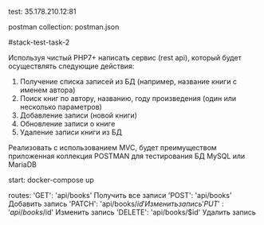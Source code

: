 test: 35.178.210.12:81

postman collection: postman.json

#stack-test-task-2

Используя чистый PHP7+ написать сервис (rest api), который будет осуществлять следующие действия:
1. Получение списка записей из БД (например, название книги с именем автора)
2. Поиск книг по автору, названию, году произведения (один или несколько параметров)
3. Добавление записи (новой книги)
4. Обновление записи о книге
5. Удаление записи книги из БД

Реализовать с использованием MVC, будет преимуществом приложенная коллекция POSTMAN для тестирования
БД MySQL или MariaDB

start: docker-compose up

routes:
    'GET': 'api/books' Получить все записи
    'POST': 'api/books' Добавить запись
    'PATCH': 'api/books/$id' Изменить запись
    'PUT': 'api/books/$id' Изменить запись
    'DELETE': 'api/books/$id' Удалить запись
   
